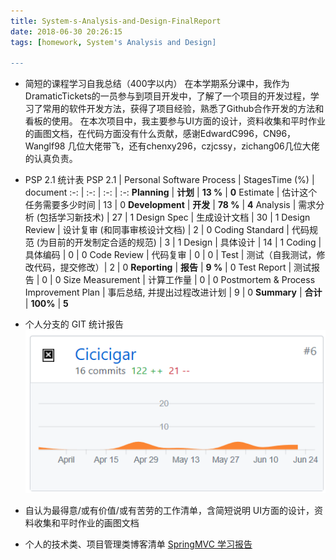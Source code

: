 ```yaml
---
title: System-s-Analysis-and-Design-FinalReport
date: 2018-06-30 20:26:15
tags: [homework, System's Analysis and Design]

---
```

 - 简短的课程学习自我总结（400字以内）
   在本学期系分课中，我作为DramaticTickets的一员参与到项目开发中，了解了一个项目的开发过程，学习了常用的软件开发方法，获得了项目经验，熟悉了Github合作开发的方法和看板的使用。
   在本次项目中，我主要参与UI方面的设计，资料收集和平时作业的画图文档，在代码方面没有什么贡献，感谢EdwardC996，CN96，Wanglf98 几位大佬带飞，还有chenxy296，czjcssy，zichang06几位大佬的认真负责。
   
 - PSP 2.1 统计表
    PSP 2.1 | Personal Software Process | StagesTime (%) | document 
    :-: | :-: | :-: | :-: 
    **Planning** | **计划** | **13 %** | **0** 
    Estimate | 估计这个任务需要多少时间 | 13 | 0 
    **Development** | **开发** | **78 %** | **4** 
    Analysis | 需求分析 (包括学习新技术) | 27 | 1 
    Design Spec | 生成设计文档 | 30 | 1 
    Design Review | 设计复审 (和同事审核设计文档) | 2 | 0 
    Coding Standard | 代码规范 (为目前的开发制定合适的规范) | 3 | 1 
    Design | 具体设计 | 14 | 1 
    Coding | 具体编码 | 0 | 0 
    Code Review | 代码复审 | 0 | 0 |
    Test | 测试（自我测试，修改代码，提交修改）| 2 | 0 
    **Reporting** | **报告** | **9 %** | 0 
    Test Report | 测试报告 | 0 | 0 
    Size Measurement | 计算工作量 | 0 | 0 
    Postmortem & Process Improvement Plan | 事后总结, 并提出过程改进计划 | 9 | 0 
    **Summary** | **合计** | **100%** | **5** 
   
 - 个人分支的 GIT 统计报告
   ![github统计](https://raw.githubusercontent.com/Cicicigar/markdown_pics/master/dragit.png)
   
 - 自认为最得意/或有价值/或有苦劳的工作清单，含简短说明
   UI方面的设计，资料收集和平时作业的画图文档
   
 - 个人的技术类、项目管理类博客清单
   [ SpringMVC 学习报告](https://cicicigar.github.io/2018/04/14/SpringMVC学习报告/)

